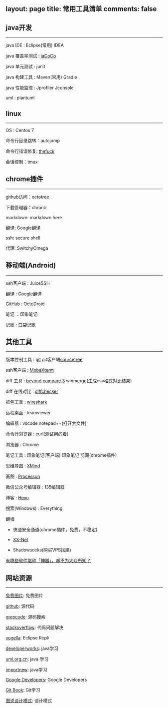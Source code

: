 layout: page
title: 常用工具清单
comments: false
---

## java开发
---

java IDE : Eclipse(常用) IDEA

java 覆盖率测试 : [jaCoCo](https://www.ibm.com/developerworks/cn/java/j-lo-jacoco/)

java 单元测试 : junit

java 构建工具 : Maven(常用) Gradle

java 性能监控 : Jprofiler Jconsole

uml : plantuml

## linux
---

OS : Centos 7

命令行目录跳转：autojump

命令行错误修复: [thefuck](https://github.com/nvbn/thefuck)

会话控制：tmux

## chrome插件
---

github访问：octotree

下载管理器：chrono

markdown: markdown here

翻译: Google翻译

ssh: secure shell

代理: SwitchyOmega

## 移动端(Android)
---

ssh客户端 : JuiceSSH

翻译 : Google翻译

GitHub : OctoDroid

笔记 ：印象笔记

记账 : 口袋记账

## 其他工具
---

版本控制工具 : [git](https://git-scm.com/book/zh/v2) git客户端[sourcetree](https://www.sourcetreeapp.com/)

ssh客户端 : [MobaXterm](http://mobaxterm.mobatek.net/download.html)

diff 工具 : [beyond compare 3](http://www.beyondcompare.cc/)    winmerge(生成csv格式对比结果)

diff 在线对比 : [diffchecker](https://www.diffchecker.com/)

抓包工具 : [wireshark](https://www.wireshark.org/)

远程桌面 : teamviewer

编辑器 : vscode notepad++(打开大文件)

命令行浏览器 : curl(测试用的着)

浏览器 : Chrome

笔记工具 : 印象笔记(客户端) 印象笔记·剪藏(chrome插件)

思维导图 : [XMind](http://www.xmindchina.net/)

画图 : [Processon](https://www.processon.com/)

微信公众号编辑器 : 135编辑器

博客 : [Hexo](https://hexo.io/) 

搜索(Windows) : Everything

翻墙

- 快速安全通道(chrome插件，免费，不稳定)

- [XX-Net](https://github.com/XX-net/XX-Net)

- Shadowsocks(购买VPS搭建)

[有哪些软件堪称「神器」，却不为大众所知？](https://www.zhihu.com/question/36546814)

## 网站资源
---

[免费图片](https://pixabay.com/): 免费图片

[github](www.github.com): 源代码

[grepcode](http://grepcode.com/): 源码搜索

[stackoverflow](https://stackoverflow.com/): 代码问题解决

[vogella](http://www.vogella.com): Eclipse Rcp》

[developerworks](https://www.ibm.com): java学习

[uml.org.cn](http://www.uml.org.cn): java 学习

[importnew](http://www.importnew.com/): java学习

[Google Developers](https://developers.google.cn/): Google Developers

[Git Book](https://git-scm.com/book/zh/v2): Git学习

[图说设计模式](http://design-patterns.readthedocs.io/zh_CN/latest/index.html): 设计模式